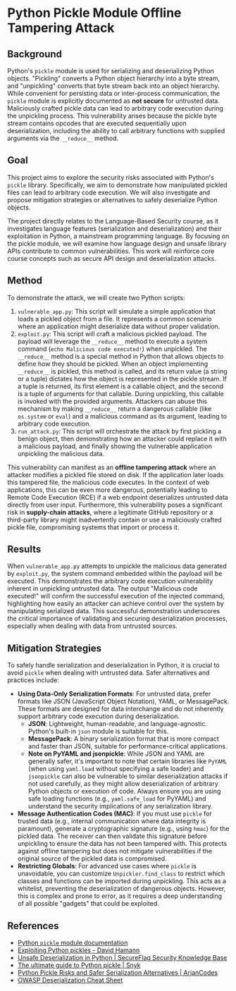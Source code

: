 # Python Pickle Module Offline Tampering Attack

## Background

Python's `pickle` module is used for serializing and deserializing Python objects. "Pickling" converts a Python object hierarchy into a byte stream, and "unpickling" converts that byte stream back into an object hierarchy. While convenient for persisting data or inter-process communication, the `pickle` module is explicitly documented as **not secure** for untrusted data. Maliciously crafted pickle data can lead to arbitrary code execution during the unpickling process. This vulnerability arises because the pickle byte stream contains opcodes that are executed sequentially upon deserialization, including the ability to call arbitrary functions with supplied arguments via the `__reduce__` method.

## Goal

This project aims to explore the security risks associated with Python's `pickle` library. Specifically, we aim to demonstrate how manipulated pickled files can lead to arbitrary code execution. We will also investigate and propose mitigation strategies or alternatives to safely deserialize Python objects.

The project directly relates to the Language-Based Security course, as it investigates language features (serialization and deserialization) and their exploitation in Python, a mainstream programming language. By focusing on the pickle module, we will examine how language design and unsafe library APIs contribute to common vulnerabilities. This work will reinforce core course concepts such as secure API design and deserialization attacks.

## Method

To demonstrate the attack, we will create two Python scripts:

1.  `vulnerable_app.py`: This script will simulate a simple application that loads a pickled object from a file. It represents a common scenario where an application might deserialize data without proper validation.
2.  `exploit.py`: This script will craft a malicious pickled payload. The payload will leverage the `__reduce__` method to execute a system command (`echo Malicious code executed!`) when unpickled.
    The `__reduce__` method is a special method in Python that allows objects to define how they should be pickled. When an object implementing `__reduce__` is pickled, this method is called, and its return value (a string or a tuple) dictates how the object is represented in the pickle stream. If a tuple is returned, its first element is a callable object, and the second is a tuple of arguments for that callable. During unpickling, this callable is invoked with the provided arguments. Attackers can abuse this mechanism by making `__reduce__` return a dangerous callable (like `os.system` or `eval`) and a malicious command as its argument, leading to arbitrary code execution.
3.  `run_attack.py`: This script will orchestrate the attack by first pickling a benign object, then demonstrating how an attacker could replace it with a malicious payload, and finally showing the vulnerable application unpickling the malicious data.

This vulnerability can manifest as an **offline tampering attack** where an attacker modifies a pickled file stored on disk. If the application later loads this tampered file, the malicious code executes. In the context of web applications, this can be even more dangerous, potentially leading to Remote Code Execution (RCE) if a web endpoint deserializes untrusted data directly from user input. Furthermore, this vulnerability poses a significant risk in **supply-chain attacks**, where a legitimate GitHub repository or a third-party library might inadvertently contain or use a maliciously crafted pickle file, compromising systems that import or process it.

## Results

When `vulnerable_app.py` attempts to unpickle the malicious data generated by `exploit.py`, the system command embedded within the payload will be executed. This demonstrates the arbitrary code execution vulnerability inherent in unpickling untrusted data. The output "Malicious code executed!" will confirm the successful execution of the injected command, highlighting how easily an attacker can achieve control over the system by manipulating serialized data. This successful demonstration underscores the critical importance of validating and securing deserialization processes, especially when dealing with data from untrusted sources.

## Mitigation Strategies

To safely handle serialization and deserialization in Python, it is crucial to avoid `pickle` when dealing with untrusted data. Safer alternatives and practices include:

- **Using Data-Only Serialization Formats**: For untrusted data, prefer formats like JSON (JavaScript Object Notation), YAML, or MessagePack. These formats are designed for data interchange and do not inherently support arbitrary code execution during deserialization.
  - **JSON**: Lightweight, human-readable, and language-agnostic. Python's built-in `json` module is suitable for this.
  - **MessagePack**: A binary serialization format that is more compact and faster than JSON, suitable for performance-critical applications.
  - **Note on PyYAML and jsonpickle**: While JSON and YAML are generally safer, it's important to note that certain libraries like `PyYAML` (when using `yaml.load` without specifying a safe loader) and `jsonpickle` can also be vulnerable to similar deserialization attacks if not used carefully, as they might allow deserialization of arbitrary Python objects or execution of code. Always ensure you are using safe loading functions (e.g., `yaml.safe_load` for PyYAML) and understand the security implications of any serialization library.
- **Message Authentication Codes (MAC)**: If you must use `pickle` for trusted data (e.g., internal communication where data integrity is paramount), generate a cryptographic signature (e.g., using `hmac`) for the pickled data. The receiver can then validate this signature before unpickling to ensure the data has not been tampered with. This protects against offline tampering but does not mitigate vulnerabilities if the original source of the pickled data is compromised.
- **Restricting Globals**: For advanced use cases where `pickle` is unavoidable, you can customize `Unpickler.find_class` to restrict which classes and functions can be imported during unpickling. This acts as a whitelist, preventing the deserialization of dangerous objects. However, this is complex and prone to error, as it requires a deep understanding of all possible "gadgets" that could be exploited.

## References

- [Python `pickle` module documentation](https://docs.python.org/3/library/pickle.html)
- [Exploiting Python pickles - David Hamann](https://davidhamann.de/2020/04/05/exploiting-python-pickle/)
- [Unsafe Deserialization in Python | SecureFlag Security Knowledge Base](https://knowledge-base.secureflag.com/vulnerabilities/unsafe_deserialization/unsafe_deserialization_python.html)
- [The ultimate guide to Python pickle | Snyk](https://snyk.io/blog/guide-to-python-pickle/)
- [Python Pickle Risks and Safer Serialization Alternatives | ArjanCodes](https://arjancodes.com/blog/python-pickle-module-security-risks-and-safer-alternatives/)
- [OWASP Deserialization Cheat Sheet](https://cheatsheetseries.owasp.org/cheatsheets/Deserialization_Cheat_Sheet.html)
